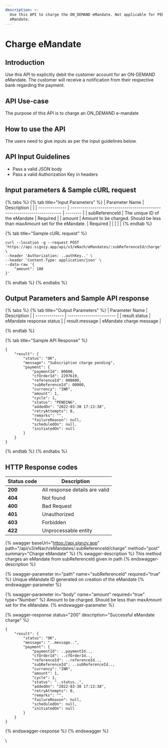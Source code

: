 ```yaml
---
description: >-
  Use this API to charge the ON_DEMAND eMandate. Not applicable for PERIODIC
  eMandate.
---
```


# Charge eMandate

## Introduction

Use this API to explicitly debit the customer account for an ON-DEMAND eMandate. The customer will receive a notification from their respective bank regarding the payment.

## API Use-case

The purpose of this API is to charge an ON\_DEMAND e-mandate

How to use the API
------------------

The users need to give inputs as per the input guidelines below.

## API Input Guidelines

* Pass a valid JSON body
* Pass a valid Authorization Key in headers

## Input parameters & Sample cURL request

{% tabs %}
{% tab title="Input Parameters" %}
| Parameter Name | Description                                                               |          |
| -------------- | ------------------------------------------------------------------------- | -------- |
| subReferenceId | The unique ID of the eMandate                                             | Required |
| amount         | Amount to be charged. Should be less than maxAmount set for the eMandate. | Required |
|                |                                                                           |          |
{% endtab %}

{% tab title="Sample cURL request" %}
```
curl --location -g --request POST 'https://api.signzy.app/api/v3/eNach/eMandates/:subReferenceId/charge' \
--header 'Authorization: ..authKey..' \
--header 'Content-Type: application/json' \
--data-raw '{
    "amount": 100
}'
```


{% endtab %}
{% endtabs %}

## Output Parameters and Sample API response

{% tabs %}
{% tab title="Output Parameters" %}
| Parameter Name | Description              |
| -------------- | ------------------------ |
| result.status  | eMandate response status |
| result.message | eMandate charge message  |


{% endtab %}

{% tab title="Sample API Response" %}
```
{
    "result": {
        "status": "OK",
        "message": "Subscription charge pending",
        "payment": {
            "paymentId": 00000,
            "cfOrderId": 2297619,
            "referenceId": 000000,
            "subReferenceId": 00000,
            "currency": "INR",
            "amount": 1,
            "cycle": 1,
            "status": "PENDING",
            "addedOn": "2022-03-30 17:13:38",
            "retryAttempts": 0,
            "remarks": "",
            "failureReason": null,
            "scheduledOn": null,
            "initiatedOn": null
        }
    }
}
```
{% endtab %}
{% endtabs %}

## HTTP Response codes&#x20;

| Status code | Description                     |
| ----------- | ------------------------------- |
| **200**     | All response details are valid  |
| **404**     | Not found                       |
| **400**     | Bad Request                     |
| **401**     | Unauthorized                    |
| **403**     | Forbidden                       |
| **422**     | Unprocessable entity            |



{% swagger baseUrl="https://api.signzy.app" path="/api/v3/eNach/eMandates/:subReferenceId/charge" method="post" summary="Charge eMandate" %}
{% swagger-description %}
This method charges an eMandate from subReferenceId given in path
{% endswagger-description %}

{% swagger-parameter in="path" name="subReferenceId" required="true" %}
Unique eMandate ID generated on creation of the eMandate
{% endswagger-parameter %}

{% swagger-parameter in="body" name="amount" required="true" type="Number" %}
Amount to be charged. Should be less than maxAmount set for the eMandate.
{% endswagger-parameter %}

{% swagger-response status="200" description="Successful eMandate charge" %}
```
{
    "result": {
        "status": "OK",
        "message": "..message..",
        "payment": {
            "paymentId": ..paymentId..,
            "cfOrderId": ..cfOrderId..,
            "referenceId": ..referenceId..,
            "subReferenceId": ..subReferenceId..,
            "currency": "INR",
            "amount": 1,
            "cycle": 1,
            "status": "..status..",
            "addedOn": "2022-03-30 17:13:38",
            "retryAttempts": 0,
            "remarks": "",
            "failureReason": null,
            "scheduledOn": null,
            "initiatedOn": null
        }
    }
}
```
{% endswagger-response %}
{% endswagger %}

\


[\
](https://docs.cashfree.com/edit/subscription-status)
